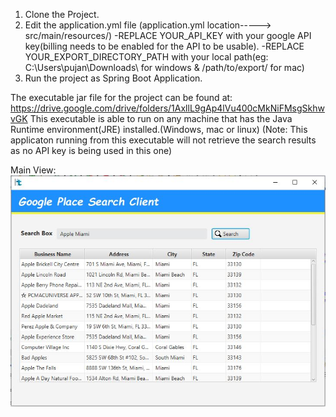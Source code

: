1. Clone the Project.
2. Edit the application.yml file
	(application.yml location-----> src/main/resources/)
	-REPLACE YOUR_API_KEY with your google API key(billing needs to be enabled for the API to be usable).
	-REPLACE YOUR_EXPORT_DIRECTORY_PATH with your local path(eg: C:\Users\pujan\Downloads\ for windows
		& /path/to/export/ for mac) 
3. Run the project as Spring Boot Application.	



The executable jar file for the project can be found at:
https://drive.google.com/drive/folders/1AxllL9gAp4lVu400cMkNiFMsgSkhwvGK
This executable is able to run on any machine that has the Java Runtime environment(JRE) installed.(Windows, mac or linux)
(Note: This applicaton running from this executable will not retrieve the search results as no API key is being used in this one)


Main View:
![alt text](https://github.com/pujanov69/GooglePlaceSearchDesktopClient/blob/master/Desktop_app_demo.JPG?raw=true)